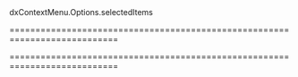 <!--id-->dxContextMenu.Options.selectedItems<!--/id-->
===========================================================================
<!--hidden--><!--/hidden-->
===========================================================================

